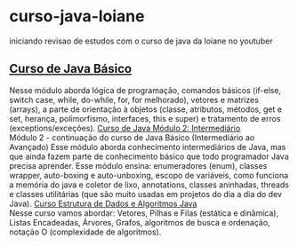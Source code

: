 # curso-java-loiane
iniciando revisao de estudos com o curso de java da loiane no youtuber <br>
## <a href="https://www.youtube.com/playlist?list=PLGxZ4Rq3BOBq0KXHsp5J3PxyFaBIXVs3r" target="_blank">Curso de Java Básico</a><br>
Nesse módulo aborda lógica de programação, comandos básicos (if-else, switch case, while, do-while, for, for melhorado), vetores e matrizes (arrays), a parte de orientação à objetos (classe, atributos, métodos, get e set, herança, polimorfismo, interfaces, this e super) e tratamento de erros (exceptions/exceções).
<a href="https://www.youtube.com/playlist?list=PLGxZ4Rq3BOBoqYyFWOV_YbfBW80YGAGEI">Curso de Java Módulo 2: Intermediário</a><br>
Módulo 2 - continuação do curso de Java Básico (Intermediário ao Avançado)
Esse módulo aborda conhecimento intermediários de Java, mas que ainda fazem parte de conhecimento básico que todo programador Java precisa aprender. Esse módulo ensina: enumeradores (enum), classes wrapper, auto-boxing e auto-unboxing, escopo de variáveis, como funciona a memória do java e coletor de lixo, annotations, classes aninhadas, threads e classes utilitárias (que são muito usadas em projetos do dia a dia do dev Java).
<a href="https://www.youtube.com/playlist?list=PLGxZ4Rq3BOBrgumpzz-l8kFMw2DLERdxi">Curso Estrutura de Dados e Algoritmos Java</a><br>
Nesse curso vamos abordar: Vetores, Pilhas e Filas (estática e dinâmica), Listas Encadeadas, Árvores, Grafos, algoritmos de busca e ordenação, notação O (complexidade de algoritmos).

